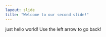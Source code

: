 ```yaml
---
layout: slide
title: "Welcome to our second slide!"
---
```

just hello world!
Use the left arrow to go back!
